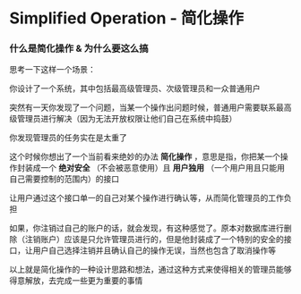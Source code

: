 # Simplified Operation - 简化操作
### 什么是简化操作 & 为什么要这么搞

思考一下这样一个场景：

你设计了一个系统，其中包括最高级管理员、次级管理员和一众普通用户

突然有一天你发现了一个问题，当某一个操作出问题时候，普通用户需要联系最高级管理员进行解决（因为无法开放权限让他们自己在系统中捣鼓）

你发现管理员的任务实在是太重了

这个时候你想出了一个当前看来绝妙的办法 **简化操作** ，意思是指，你把某一个操作封装成一个 **绝对安全** （不会被恶意使用）且 **用户独用** （一个用户用且只能用自己需要控制的范围内）的接口

让用户通过这个接口单一的自己对某个操作进行确认等，从而简化管理员的工作负担

如果，你注销过自己的账户的话，就会发现，有这种感觉了。原本对数据库进行删除（注销账户）应该是只允许管理员进行的，但是他封装成了一个特别的安全的接口，让用户自己选择注销并且确认自己的操作无误，当然也包含了取消操作等

以上就是简化操作的一种设计思路和想法，通过这种方式来使得相关的管理员能够得意解放，去完成一些更为重要的事情
